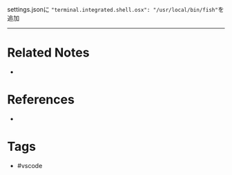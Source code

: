 settings.jsonに
`"terminal.integrated.shell.osx": "/usr/local/bin/fish"`を追加

---
# Related Notes
- 

# References
- 

# Tags
- #vscode 
